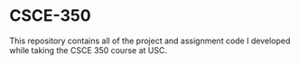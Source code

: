 # CSCE-350
This repository contains all of the project and assignment code I developed while taking the CSCE 350 course at USC.
